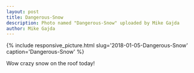 ```yaml
---
layout: post
title: Dangerous-Snow
description: Photo named "Dangerous-Snow" uploaded by Mike Gajda
author: Mike Gajda
---
```


{% include responsive_picture.html slug='2018-01-05-Dangerous-Snow' caption='Dangerous-Snow' %}

Wow crazy snow on the roof today!